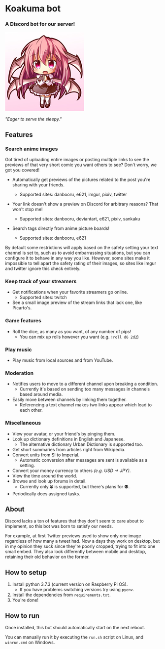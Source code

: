 # Koakuma bot

### A Discord bot for our server!

![Koakuma](koabot/assets/avatar.png)

*"Eager to serve the sleepy."*

## Features

### Search anime images
Got tired of uploading entire images or posting multiple links to see the previews of that very short comic you want others to see? Don't worry, we got you covered!

+ Automatically get previews of the pictures related to the post you're sharing with your friends.
    + Supported sites: danbooru, e621, imgur, pixiv, twitter

+ Your link doesn't show a preview on Discord for arbitrary reasons? That won't stop me!
    + Supported sites: danbooru, deviantart, e621, pixiv, sankaku

+ Search tags directly from anime picture boards!
    + Supported sites: danbooru, e621

By default some restrictions will apply based on the safety setting your text channel is set to, such as to avoid embarrassing situations, but you can configure it to behave in any way you like. However, some sites make it impossible to tell apart the safety rating of their images, so sites like imgur and twitter ignore this check entirely.

### Keep track of your streamers
+ Get notifications when your favorite streamers go online.
    + Supported sites: twitch
+ See a small image preview of the stream links that lack one, like Picarto's.

### Game features
+ Roll the dice, as many as you want, of any number of pips!
    + You can mix up rolls however you want (e.g. ``!roll d6 2d2``)

### Play music
+ Play music from local sources and from YouTube.

### Moderation
+ Notifies users to move to a different channel upon breaking a condition.
    + Currently it's based on sending too many messages in channels based around media.
+ Easily move between channels by linking them together.
    + Referencing a text channel makes two links appear which lead to each other.

### Miscellaneous
+ View your avatar, or your friend's by pinging them.
+ Look up dictionary definitions in English and Japanese.
    + The alternative dictionary Urban Dictionary is supported too.
+ Get short summaries from articles right from Wikipedia.
+ Convert units from SI to Imperial.
    + Automatic conversion after messages are sent is available as a setting.
+ Convert your money currency to others *(e.g. USD → JPY)*.
+ View the time around the world.
+ Browse and look up forums in detail.
    + Currently only 🍀 is supported, but there's plans for 👽.
+ Periodically does assigned tasks.


## About
Discord lacks a ton of features that they don't seem to care about to implement, so this bot was born to satisfy our needs.

For example, at first Twitter previews used to show only one image regardless of how many a tweet had. Now a days they work on desktop, but in my opinion they suck since they're poorly cropped, trying to fit into one small embed. They also look differently between mobile and desktop, retaining their old behavior on the former.


## How to setup
1. Install python 3.7.3 (current version on Raspberry Pi OS).
    + If you have problems switching versions try using ``pyenv``.
2. Install the dependencies from ``requirements.txt``.
3. You're done!

## How to run
Once installed, this bot should automatically start on the next reboot.

You can manually run it by executing the ``run.sh`` script on Linux, and ``winrun.cmd`` on Windows.
